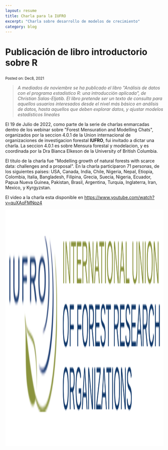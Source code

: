 ```yaml
---
layout: resume
title: Charla para la IUFRO
excerpt: "Charla sobre desarrollo de modelos de crecimiento"
category: blog
---
```


# Publicación de libro introductorio sobre R

<sub> Posted on: Dec8, 2021</sub>


> *A mediados de noviembre se ha publicado el libro "Análisis de datos con el programa estadístico R: una introducción aplicada", de Christian Salas-Eljatib. El libro pretende ser un texto de consulta para aquellos usuarios interesados desde el nivel más básico en análisis de datos, hasta aquellos que deben explorar datos, y ajustar modelos estadísticos lineales*


El 19 de Julio de 2022, como parte de la serie
 de charlas enmarcadas dentro de los webinar sobre
 "Forest Mensuration and Modelling Chats", organizados
 por la seccion 4.0.1 de la Union internacional de organizaciones
 de investigacion forestal **IUFRO**, fui invitado  a dictar una charla.
 La seccion 4.0.1 es sobre Mensura forestal y modelacion, y es coordinada por la Dra Bianca Elkeson de la University of British Columbia.
 
 El titulo de la charla fue "Modelling growth of natural forests with scarce data: challenges and a proposal".
En la charla participaron 71 personas, de los siguientes paises:
 USA, Canada, India, Chile, Nigeria, Nepal, Etiopia, Colombia, Italia,
Bangladesh, Filipina, Grecia, Suecia, Nigeria, Ecuador, Papua Nueva Guinea, Pakistan,
Brasil, Argentina, Turquia, Inglaterra, Iran, Mexico, y Kyrgyzstan.


El video a la charla esta disponible en 
https://www.youtube.com/watch?v=quXAoFMNpz4


<img src="/images/iufroLogo.png" width="2300" height="750">
